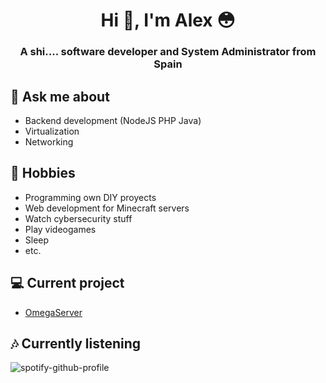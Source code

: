 
<h1 align="center">Hi 👋, I'm Alex 😳</h1>
<h3 align="center">A shi.... software developer and System Administrator from Spain</h3>

## 💬 Ask me about
- Backend development (NodeJS PHP Java)
- Virtualization
- Networking

## 📅 Hobbies
- Programming own DIY proyects
- Web development for Minecraft servers
- Watch cybersecurity stuff
- Play videogames
- Sleep
- etc.

## 💻 Current project
- [OmegaServer](https://omegaserver.es)

## 🎶 Currently listening
![spotify-github-profile](https://spotify-github-profile.vercel.app/api/view?uid=31uqq6gu5msn72xcltn6yunue3oe&cover_image=true&theme=natemoo-re&bar_color=53b14f&bar_color_cover=true)
